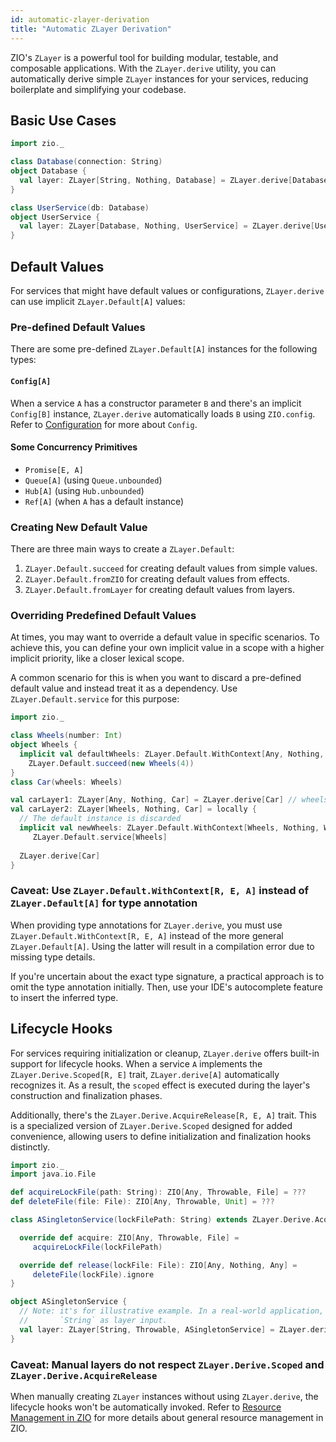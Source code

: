 ```yaml
---
id: automatic-zlayer-derivation
title: "Automatic ZLayer Derivation"
---
```


ZIO's `ZLayer` is a powerful tool for building modular, testable, and composable applications. With the `ZLayer.derive`
utility, you can automatically derive simple `ZLayer` instances for your services, reducing boilerplate and simplifying
your codebase.

## Basic Use Cases

```scala mdoc:compile-only
import zio._

class Database(connection: String)
object Database { 
  val layer: ZLayer[String, Nothing, Database] = ZLayer.derive[Database]
}

class UserService(db: Database) 
object UserService {
  val layer: ZLayer[Database, Nothing, UserService] = ZLayer.derive[UserService]
}
```

## Default Values

For services that might have default values or configurations, `ZLayer.derive` can use implicit `ZLayer.Default[A]` values:

### Pre-defined Default Values

There are some pre-defined `ZLayer.Default[A]` instances for the following types:

#### `Config[A]`

When a service `A` has a constructor parameter `B` and there's an implicit `Config[B]` instance, `ZLayer.derive`
automatically loads `B` using `ZIO.config`. Refer to [Configuration](../configuration/index.md) for more about `Config`.

#### Some Concurrency Primitives

- `Promise[E, A]`
- `Queue[A]` (using `Queue.unbounded`)
- `Hub[A]` (using `Hub.unbounded`)
- `Ref[A]` (when `A` has a default instance)

### Creating New Default Value

There are three main ways to create a `ZLayer.Default`:

1. `ZLayer.Default.succeed` for creating default values from simple values.
2. `ZLayer.Default.fromZIO` for creating default values from effects.
3. `ZLayer.Default.fromLayer` for creating default values from layers.

### Overriding Predefined Default Values

At times, you may want to override a default value in specific scenarios. To achieve this, you can define your own
implicit value in a scope with a higher implicit priority, like a closer lexical scope.

A common scenario for this is when you want to discard a pre-defined default value and instead treat it as a dependency.
Use `ZLayer.Default.service` for this purpose:

```scala mdoc:compile-only
import zio._

class Wheels(number: Int)
object Wheels {
  implicit val defaultWheels: ZLayer.Default.WithContext[Any, Nothing, Wheels] =
    ZLayer.Default.succeed(new Wheels(4)) 
}
class Car(wheels: Wheels)

val carLayer1: ZLayer[Any, Nothing, Car] = ZLayer.derive[Car] // wheels.number == 4
val carLayer2: ZLayer[Wheels, Nothing, Car] = locally {
  // The default instance is discarded
  implicit val newWheels: ZLayer.Default.WithContext[Wheels, Nothing, Wheels] =
     ZLayer.Default.service[Wheels]
  
  ZLayer.derive[Car]
}
```

### Caveat: Use `ZLayer.Default.WithContext[R, E, A]` instead of `ZLayer.Default[A]` for type annotation

When providing type annotations for `ZLayer.derive`, you must use `ZLayer.Default.WithContext[R, E, A]` instead of the
more general `ZLayer.Default[A]`. Using the latter will result in a compilation error due to missing type details.

If you're uncertain about the exact type signature, a practical approach is to omit the type annotation initially. Then,
use your IDE's autocomplete feature to insert the inferred type.

## Lifecycle Hooks

For services requiring initialization or cleanup, `ZLayer.derive` offers built-in support for lifecycle hooks.
When a service `A` implements the `ZLayer.Derive.Scoped[R, E]` trait, `ZLayer.derive[A]` automatically recognizes
it. As a result, the `scoped` effect is executed during the layer's construction and finalization
phases.

Additionally, there's the `ZLayer.Derive.AcquireRelease[R, E, A]` trait. This is a specialized version of
`ZLayer.Derive.Scoped` designed for added convenience, allowing users to define initialization and finalization hooks
distinctly.

```scala mdoc:compile-only
import zio._
import java.io.File

def acquireLockFile(path: String): ZIO[Any, Throwable, File] = ???
def deleteFile(file: File): ZIO[Any, Throwable, Unit] = ???

class ASingletonService(lockFilePath: String) extends ZLayer.Derive.AcquireRelease[Any, Throwable, File] {

  override def acquire: ZIO[Any, Throwable, File] =
     acquireLockFile(lockFilePath)

  override def release(lockFile: File): ZIO[Any, Nothing, Any] =
     deleteFile(lockFile).ignore
}

object ASingletonService {
  // Note: it's for illustrative example. In a real-world application, you probably won't want
  //       `String` as layer input.
  val layer: ZLayer[String, Throwable, ASingletonService] = ZLayer.derive[ASingletonService]
}
```

### Caveat: Manual layers do not respect `ZLayer.Derive.Scoped` and `ZLayer.Derive.AcquireRelease`

When manually creating `ZLayer` instances without using `ZLayer.derive`, the lifecycle hooks won't be automatically
invoked. Refer to [Resource Management in ZIO](../resource/index.md) for more details about general resource management
in ZIO.
